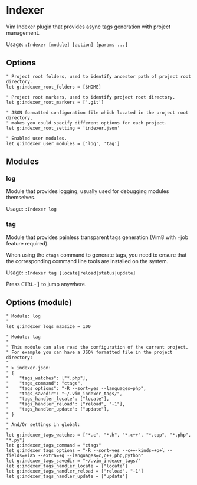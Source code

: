 # Indexer

Vim Indexer plugin that provides async tags generation with project management.

Usage: `:Indexer [module] [action] [params ...]`

## Options

    " Project root folders, used to identify ancestor path of project root directory.
    let g:indexer_root_folders = [$HOME]

    " Project root markers, used to identify project root directory.
    let g:indexer_root_markers = ['.git']

    " JSON formatted configuration file which located in the project root directory,
    " makes you could specify different options for each project.
    let g:indexer_root_setting = 'indexer.json'

    " Enabled user modules.
    let g:indexer_user_modules = ['log', 'tag']

## Modules

### log
Module that provides logging, usually used for debugging modules themselves.

Usage: `:Indexer log`

### tag
Module that provides painless transparent tags generation (Vim8 with +job feature required).

When using the `ctags` command to generate tags, you need to ensure that the corresponding command line tools are installed on the system.

Usage: `:Indexer tag [locate|reload|status|update]`

Press <kbd>CTRL-]</kbd> to jump anywhere.

## Options (module)

    " Module: log
    "
    let g:indexer_logs_maxsize = 100

    " Module: tag
    "
    " This module can also read the configuration of the current project.
    " For example you can have a JSON formatted file in the project directory:
    "
    " > indexer.json:
    " {
    "    "tags_watches": ["*.php"],
    "    "tags_command": "ctags",
    "    "tags_options": "-R --sort=yes --languages=php",
    "    "tags_savedir": "~/.vim_indexer_tags/",
    "    "tags_handler_locate": ["locate"],
    "    "tags_handler_reload": ["reload", "-1"],
    "    "tags_handler_update": ["update"],
    " }
    "
    " And/Or settings in global:
    "
    let g:indexer_tags_watches = ["*.c", "*.h", "*.c++", "*.cpp", "*.php", "*.py"]
    let g:indexer_tags_command = "ctags"
    let g:indexer_tags_options = "-R --sort=yes --c++-kinds=+p+l --fields=+iaS --extra=+q --languages=c,c++,php,python"
    let g:indexer_tags_savedir = "~/.vim_indexer_tags/"
    let g:indexer_tags_handler_locate = ["locate"]
    let g:indexer_tags_handler_reload = ["reload", "-1"]
    let g:indexer_tags_handler_update = ["update"]


